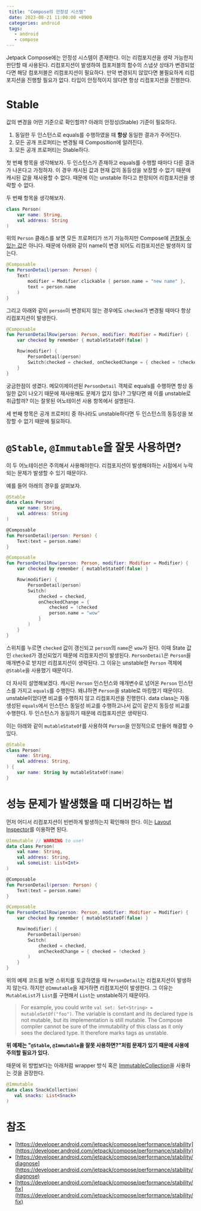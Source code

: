 ```yaml
---
 title: "Compose의 안정성 시스템"
 date: 2023-08-21 11:00:00 +0900
 categories: android
 tags:
   - android
   - compose
---
```


Jetpack Compose에는 안정성 시스템이 존재한다. 이는 리컴포지션을 생략 가능한지 판단할 때 사용된다.
리컴포지션이 발생하여 컴포저블의 함수의 스냅샷 상태가 변경되었다면 해당 컴포저블은 리컴포지션이 필요하다.
만약 변경되지 않았다면 불필요하게 리컴포지션을 진행할 필요가 없다. 타입이 안정적이지 않다면 항상 리컴포지션을 진행한다.

# Stable

값의 변경을 어떤 기준으로 확인할까? 아래의 안정성(Stable) 기준이 필요하다.

1. 동일한 두 인스턴스로 equals를 수행하였을 때 **항상** 동일한 결과가 주어진다.
2. 모든 공개 프로퍼티는 변경될 때 Composition에 알려진다.
3. 모든 공개 프로퍼티는 Stable하다.

첫 번째 항목을 생각해보자. 두 인스턴스가 존재하고 equals를 수행할 때마다 다른 결과가 나온다고 가정하자.
이 경우 캐시된 값과 현재 값의 동등성을 보장할 수 없기 때문에 캐시된 값을 재사용할 수 없다.
때문에 이는 unstable 하다고 판정되어 리컴포지션을 생략할 수 없다.

두 번째 항목을 생각해보자.

```kotlin
class Person(
    var name: String,
    val address: String
)
```

위의 `Person` 클래스를 보면 모든 프로퍼티가 쓰기 가능하지만 Compose에 [관찰될 수 있는 값](https://developer.android.com/reference/kotlin/androidx/compose/runtime/MutableState)은 아니다.
때문에 아래와 같이 name이 변경 되어도 리컴포지션은 발생하지 않는다.

```kotlin
@Composable
fun PersonDetail(person: Person) {
    Text(
        modifier = Modifier.clickable { person.name = "new name" },
        text = person.name
    )
}
```

그리고 아래와 같이 `person`이 변경되지 않는 경우에도 `checked`가 변경될 때마다 항상 리컴포지션이 발생한다.

```kotlin
@Composable
fun PersonDetailRow(person: Person, modifier: Modifier = Modifier) {
    var checked by remember { mutableStateOf(false) }

    Row(modifier) {
        PersonDetail(person)
        Switch(checked = checked, onCheckedChange = { checked = !checked })
    }
}
```

궁금한점이 생겼다. 메모이제이션된 `PersonDetail` 객체로 equals를 수행하면 항상 동일한 값이 나오기 때문에 재사용해도 문제가 없지 않나?
그렇다면 왜 이를 unstable로 취급할까? 이는 잘못된 어노테이션 사용 항목에서 설명된다.

세 번째 항목은 공개 프로퍼티 중 하나라도 unstable하다면 두 인스턴스의 동등성을 보장할 수 없기 때문에 필요하다.

# `@Stable`, `@Immutable`을 잘못 사용하면?

이 두 어노테이션은 주의해서 사용해야한다. 리컴포지션이 발생해야하는 시점에서 누락되는 문제가 발생할 수 있기 때문이다.

예를 들어 아래의 경우를 살펴보자.

```kotlin
@Stable
data class Person(
    var name: String,
    val address: String
)

@Composable
fun PersonDetail(person: Person) {
    Text(text = person.name)
}

@Composable
fun PersonDetailRow(person: Person, modifier: Modifier = Modifier) {
    var checked by remember { mutableStateOf(false) }

    Row(modifier) {
        PersonDetail(person)
        Switch(
            checked = checked,
            onCheckedChange = {
                checked = !checked
                person.name = "wow"
            }
        )
    }
}
```

스위치를 누르면 `checked` 값이 갱신되고 `person`의 `name`은 `wow`가 된다.
이때 State 값인 `checked`가 갱신되었기 때문에 리컴포지션이 발생된다.
`PersonDetail`은 `Person`을 매개변수로 받지만 리컴포지션이 생략된다.
그 이유는 unstable한 `Person` 객체에 `@Stable`을 사용했기 때문이다.

더 자사히 설명해보겠다.
캐시된 `Person` 인스턴스와 매개변수로 넘어온 `Person` 인스턴스를 가지고 `equals`를 수행한다.
왜냐하면 `Person`을 stable로 마킹했기 때문이다. unstable이었다면 비교를 수행하지 않고 리컴포지션을 진행한다.
data class는 자동 생성된 `equals`에서 인스턴스 동일성 비교를 수행하고나서 값이 같은지 동등성 비교를 수행한다.
두 인스턴스가 동일하기 때문에 리컴포지션은 생략된다.

이는 아래와 같이 `mutableStateOf`를 사용하여 `Person`을 안정적으로 만들어 해결할 수 있다.

```kotlin
@Stable
class Person(
    name: String,
    val address: String,
) {
    var name: String by mutableStateOf(name)
}
```

# 성능 문제가 발생했을 때 디버깅하는 법

먼저 어디서 리컴포지션이 빈번하게 발생하는지 확인해야 한다. 이는 [Layout Inspector](https://developer.android.com/jetpack/compose/tooling/layout-inspector)를 이용하면 된다.

```kotlin
@Immutable // WARNING to use!
data class Person(
    val name: String,
    val address: String,
    val someList: List<Int>
)

@Composable
fun PersonDetail(person: Person) {
    Text(text = person.name)
}

@Composable
fun PersonDetailRow(person: Person, modifier: Modifier = Modifier) {
    var checked by remember { mutableStateOf(false) }

    Row(modifier) {
        PersonDetail(person)
        Switch(
            checked = checked,
            onCheckedChange = { checked = !checked }
        )
    }
}
```

위의 예제 코드를 보면 스위치를 토글하였을 때 `PersonDetail`는 리컴포지션이 발생하지 않는다. 하지만 `@Immutable`을 제거하면 리컴포지션이 발생한다.
그 이유는 `MutableList`가 `List`를 구현해서 `List`는 unstable하기 때문이다.

> For example, you could write `val set: Set<String> = mutableSetOf("foo")`. The variable is constant and its declared type is not mutable, but its implementation is still mutable. The Compose compiler cannot be sure of the immutability of this class as it only sees the declared type. It therefore marks tags as unstable.

**위 예제는 "`@Stable`, `@Immutable`을 잘못 사용하면?"처럼 문제가 있기 때문에 사용에 주의할 필요가 있다.**

때문에 위 방법보다는 아래처럼 wrapper 방식 혹은 [ImmutableCollection](https://github.com/Kotlin/kotlinx.collections.immutable)을 사용하는 것을 권장한다.

```kotlin
@Immutable
data class SnackCollection(
   val snacks: List<Snack>
)
```

# 참조

- [https://developer.android.com/jetpack/compose/performance/stability](https://developer.android.com/jetpack/compose/performance/stability)
- [https://developer.android.com/jetpack/compose/performance/stability/diagnose](https://developer.android.com/jetpack/compose/performance/stability/diagnose)
- [https://developer.android.com/jetpack/compose/performance/stability/fix](https://developer.android.com/jetpack/compose/performance/stability/fix)
